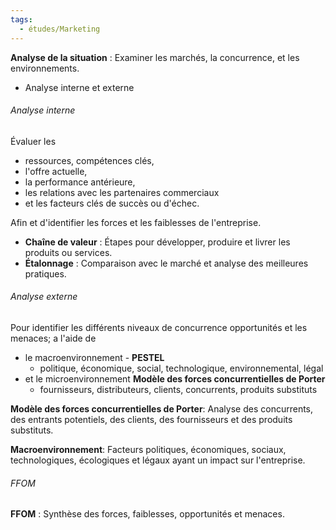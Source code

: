 ```yaml
---
tags:
  - études/Marketing
---
```

**Analyse de la situation** : Examiner les marchés, la concurrence, et les environnements. 
- Analyse interne et externe

###### Analyse interne
Évaluer les
- ressources, compétences clés, 
- l'offre actuelle, 
- la performance antérieure, 
- les relations avec les partenaires commerciaux
- et les facteurs clés de succès ou d'échec.

Afin et d'identifier les forces et les faiblesses de l'entreprise.
- **Chaîne de valeur** : Étapes pour développer, produire et livrer les produits ou services.
- **Étalonnage** : Comparaison avec le marché et analyse des meilleures pratiques.

###### Analyse externe
Pour identifier les différents niveaux de concurrence opportunités et les menaces; a l'aide de
- le macroenvironnement - **PESTEL** 
	- politique, économique, social, technologique, environnemental, légal
- et le microenvironnement **Modèle des forces concurrentielles de Porter**
	- fournisseurs, distributeurs, clients, concurrents, produits substituts
 

**Modèle des forces concurrentielles de Porter**: Analyse des concurrents, des entrants potentiels, des clients, des fournisseurs et des produits substituts.


**Macroenvironnement**: Facteurs politiques, économiques, sociaux, technologiques, écologiques et légaux ayant un impact sur l'entreprise.

###### FFOM
**FFOM** : Synthèse des forces, faiblesses, opportunités et menaces.